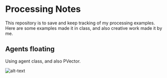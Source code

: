 # Processing Notes
This repository is to save and keep tracking of my processing examples. Here are some examples made it in class, and also creative work made it by me. 

## Agents floating
Using agent class, and also PVector. 

![alt-text](https://github.com/dnnxl/Processing-Notes/blob/master/Images/Agents%20floating.gif)
